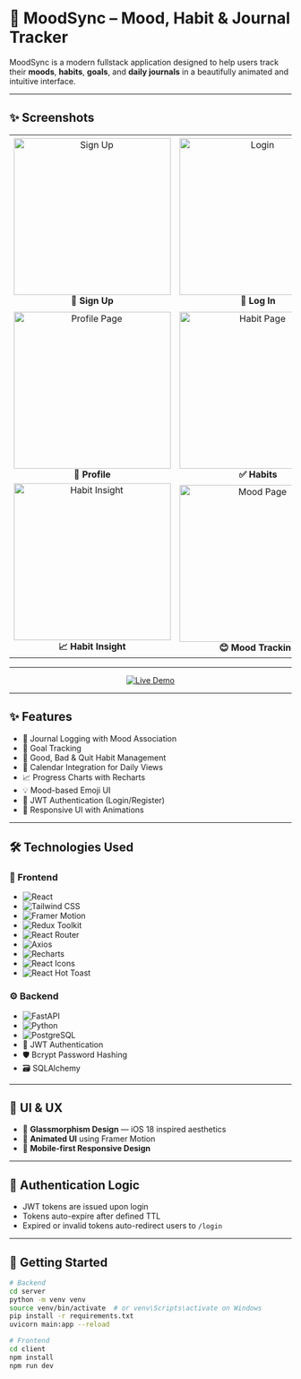 # 🧠 MoodSync – Mood, Habit & Journal Tracker

 MoodSync is a modern fullstack application designed to help users track their **moods**, **habits**, **goals**, and **daily journals** in a beautifully animated and intuitive interface.
 
---

## ✨ Screenshots

<table align="center">
  <tr>
    <td align="center">
      <img src="https://github.com/user-attachments/assets/fb7ec26c-4c93-4a87-a4ba-07060df0f406" width="280" alt="Sign Up" /><br />
      <b>📝 Sign Up</b>
    </td>
    <td align="center">
      <img src="https://github.com/user-attachments/assets/1769624e-228b-499b-a177-397553c3a888" width="280" alt="Login" /><br />
      <b>🔐 Log In</b>
    </td>
    <td align="center">
      <img src="https://github.com/user-attachments/assets/b1c73f0d-39c8-4bfd-a50f-e9b427bcefa5" width="280" alt="Dashboard" /><br />
      <b>📊 Dashboard</b>
    </td>
  </tr>
  <tr>
    <td align="center">
      <img src="https://github.com/user-attachments/assets/2847da4a-82d7-4c9e-bd0c-6c0326e05c60" width="280" alt="Profile Page" /><br />
      <b>👤 Profile</b>
    </td>
    <td align="center">
      <img src="https://github.com/user-attachments/assets/b38f808f-9d45-4629-96f1-ddf4cc8c7d17" width="280" alt="Habit Page" /><br />
      <b>✅ Habits</b>
    </td>
    <td align="center">
      <img src="https://github.com/user-attachments/assets/c443d3d7-687a-4c11-8aef-eea15ec79b01" width="280" alt="Goals Page" /><br />
      <b>🎯 Goals</b>
    </td>
  </tr>
  <tr>
    <td align="center">
      <img src="https://github.com/user-attachments/assets/502cddc6-1dd0-43fc-b48f-9d0d104db742" width="280" alt="Habit Insight" /><br />
      <b>📈 Habit Insight</b>
    </td>
    <td align="center">
      <img src="https://github.com/user-attachments/assets/3f954b4a-463f-4d15-82f6-f2978184c9d8" width="280" alt="Mood Page" /><br />
      <b>😊 Mood Tracking</b>
    </td>
    <td align="center">
      <img src="https://github.com/user-attachments/assets/1bba047b-edf2-42ac-bea2-fa3820d53fd3" width="280" alt="Journal Page" /><br />
      <b>📔 Journal</b>
    </td>
  </tr>
</table>


---
<p align="center">
  <a href="https://moodsyn.netlify.app" target="_blank">
    <img src="https://img.shields.io/badge/🌐 Live Demo-MoodSync-green?style=for-the-badge" alt="Live Demo" />
  </a>
</p>

---
## ✨ Features

- 📝 Journal Logging with Mood Association
- 🎯 Goal Tracking
- 🔄 Good, Bad & Quit Habit Management
- 📅 Calendar Integration for Daily Views
- 📈 Progress Charts with Recharts
- 💡 Mood-based Emoji UI
- 🔐 JWT Authentication (Login/Register)
- 🎨 Responsive UI with Animations

---
## 🛠️ Technologies Used


### 🎨 Frontend

- ![React](https://img.shields.io/badge/React-20232A?logo=react&logoColor=61DAFB)
- ![Tailwind CSS](https://img.shields.io/badge/Tailwind_CSS-06B6D4?logo=tailwindcss&logoColor=white)
- ![Framer Motion](https://img.shields.io/badge/Framer_Motion-black?logo=framer&logoColor=white)
- ![Redux Toolkit](https://img.shields.io/badge/Redux_Toolkit-593D88?logo=redux&logoColor=white)
- ![React Router](https://img.shields.io/badge/React_Router-CA4245?logo=react-router&logoColor=white)
- ![Axios](https://img.shields.io/badge/Axios-5A29E4?logo=axios&logoColor=white)
- ![Recharts](https://img.shields.io/badge/Recharts-FF0000?logo=recharts&logoColor=white)
- ![React Icons](https://img.shields.io/badge/React_Icons-61DAFB?logo=react&logoColor=white)
- ![React Hot Toast](https://img.shields.io/badge/Hot_Toast-FF8800?logo=react&logoColor=white)


### ⚙️ Backend

- ![FastAPI](https://img.shields.io/badge/FastAPI-009688?logo=fastapi&logoColor=white)
- ![Python](https://img.shields.io/badge/Python-3776AB?logo=python&logoColor=white)
- ![PostgreSQL](https://img.shields.io/badge/PostgreSQL-4169E1?logo=postgresql&logoColor=white)
- 🔐 JWT Authentication
- 🛡️ Bcrypt Password Hashing
- 🗃️ SQLAlchemy

 ---
## 💎 UI & UX

- 🌌 **Glassmorphism Design** — iOS 18 inspired aesthetics
- 🌠 **Animated UI** using Framer Motion
- 📱 **Mobile-first Responsive Design**

---

## 🔐 Authentication Logic

- JWT tokens are issued upon login
- Tokens auto-expire after defined TTL
- Expired or invalid tokens auto-redirect users to `/login`
  
---
## 🚀 Getting Started

```bash
# Backend
cd server
python -m venv venv
source venv/bin/activate  # or venv\Scripts\activate on Windows
pip install -r requirements.txt
uvicorn main:app --reload

# Frontend
cd client
npm install
npm run dev
